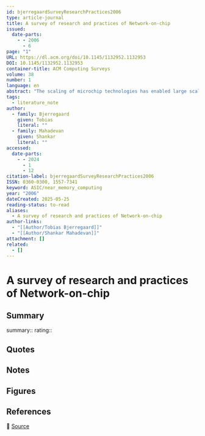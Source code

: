 ```yaml
---
id: bjerregaardSurveyResearchPractices2006
type: article-journal
title: A survey of research and practices of Network-on-chip
issued:
  date-parts:
    - - 2006
      - 6
page: "1"
URL: https://dl.acm.org/doi/10.1145/1132952.1132953
DOI: 10.1145/1132952.1132953
container-title: ACM Computing Surveys
volume: 38
number: 1
language: en
abstract: "The scaling of microchip technologies has enabled large scale systems-on-chip (SoC). Network-on-chip (NoC) research addresses global communication in SoC, involving (i) a move from computation-centric to communication-centric design and (ii) the implementation of scalable communication structures. This survey presents a perspective on existing NoC research. We define the following abstractions: system, network adapter, network, and link to explain and structure the fundamental concepts. First, research relating to the actual network design is reviewed. Then system level design and modeling are discussed. We also evaluate performance analysis techniques. The research shows that NoC constitutes a unification of current trends of intrachip communication rather than an explicit new alternative."
tags:
  - literature_note
author:
  - family: Bjerregaard
    given: Tobias
    literal: ""
  - family: Mahadevan
    given: Shankar
    literal: ""
accessed:
  date-parts:
    - - 2024
      - 1
      - 12
citation-label: bjerregaardSurveyResearchPractices2006
ISSN: 0360-0300, 1557-7341
keyword: ASIC/near_memory_computing
year: "2006"
dateCreated: 2025-05-25
reading-status: to-read
aliases:
  - A survey of research and practices of Network-on-chip
author-links:
  - "[[Author/Tobias Bjerregaard]]"
  - "[[Author/Shankar Mahadevan]]"
attachment: []
related:
  - []
---
```


# A survey of research and practices of Network-on-chip

## Summary
summary::
rating::

## Quotes

## Notes

## Figures

## References

🔗 [Source](https://dl.acm.org/doi/10.1145/1132952.1132953)

